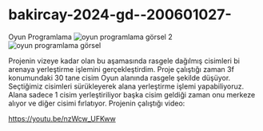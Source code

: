 # bakircay-2024-gd--200601027-
Oyun Programlama
![oyun programlama görsel 2](https://github.com/user-attachments/assets/0cb32bd7-b763-429a-abaf-a42157eccc86)
![oyun programlama görsel](https://github.com/user-attachments/assets/dd5f4e05-f280-4846-8e82-2a3c75f8427d)

Projenin vizeye kadar olan bu aşamasında rasgele dağılmış cisimleri bi arenaya yerleştirme işlemini gerçekleştirdim. Proje çalıştığı zaman 3f konumundaki 30 tane cisim Oyun alanında rasgele şekilde düşüyor. Seçtiğimiz cisimleri sürükleyerek alana yerleştirme işlemi yapabiliyoruz. Alana sadece 1 cisim yerleştiriliyor başka cisim geldiği zaman onu merkeze alıyor ve diğer cisimi fırlatıyor. Projenin çalıştığı video:

https://youtu.be/nzWcw_UFKww
